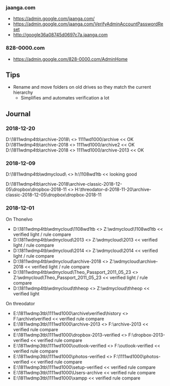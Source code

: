 




### jaanga.com


* https://admin.google.com/jaanga.com/
* https://admin.google.com/jaanga.com/VerifyAdminAccountPasswordReset
* http://google36a08745d0697c7a.jaanga.com


### 828-0000.com

* https://admin.google.com/828-0000.com/AdminHome



## Tips

* Rename and move folders on old drives so they match the current hierarchy
	* Simplifies amd automates verification a lot


## Journal

### 2018-12-20

D:\1811wdmp4tb\archive-2018\ <> 1111wd1000/archive  << OK
D:\1811wdmp4tb\archive-2018 <> 1111wd1000/archive2 << OK
D:\1811wdmp4tb\archive-2018 <> 1111wd1000/archive-2013 << OK

### 2018-12-09

D:\1811wdmp4tb\wdmycloud\ <> h:\1108wd1tb << looking good

D:\1811wdmp4tb\archive-2018\archive-classic-2018-12-05\dropbox\dropbox-2018-11 <> H:\threodator-d-2018-11-20\archive-classic-2018-12-05\dropbox\dropbox-2018-11


### 2018-12-01


On Thonelvo
* D:\1811wdmp4tb\wdmycloud\1108wd1tb <> Z:\wdmycloud\1108wd1tb << verified light / rule compare
* D:\1811wdmp4tb\wdmycloud\2013 <> Z:\wdmycloud\2013 << verified light / rule compare
* D:\1811wdmp4tb\wdmycloud\2014 <> Z:\wdmycloud\2014 << verified light / rule compare
* D:\1811wdmp4tb\wdmycloud\archive-2018 <> Z:\wdmycloud\archive-2018 << verified light / rule compare
* D:\1811wdmp4tb\wdmycloud\Theo_Passport_2011_05_23 <> Z:\wdmycloud\Theo_Passport_2011_05_23 << verified light / rule compare
* D:\1811wdmp4tb\wdmycloud\thheop <> Z:\wdmycloud\thheop << verified light




On threodator
* E:\1811wdmp3tb\1111wd1000\archive\verified\history <> F:\archive\verified << verified rule compare
* E:\1811wdmp3tb\1111wd1000\archive-2013 <> F:\archive-2013 << verified rule compare
* E:\1811wdmp3tb\1111wd1000\dropbox-2013-verified <> F:\dropbox-2013-verified << verified rule compare
* E:\1811wdmp3tb\1111wd1000\outlook-verified <> F:\outlook-verified << verified rule compare
* E:\1811wdmp3tb\1111wd1000\photos-verified <> F:\1111wd1000\photos-verified << verified rule compare
* E:\1811wdmp3tb\1111wd1000\setup-verified << verified rule compare
* E:\1811wdmp3tb\1111wd1000\Users-archive << verified rule compare
* E:\1811wdmp3tb\1111wd1000\xampp << verified rule compare
<!--stackedit_data:
eyJoaXN0b3J5IjpbMTU0OTg2MjY2LDE4NDY3NjgxNDQsLTgwMD
cwMTMyNCwtMTE4OTkyNzQ5MywxMTQ1OTc0OTA3LC02NDMwMzU3
ODcsMTY4ODA0MDQwLDMzNjk4MDg2Ml19
-->